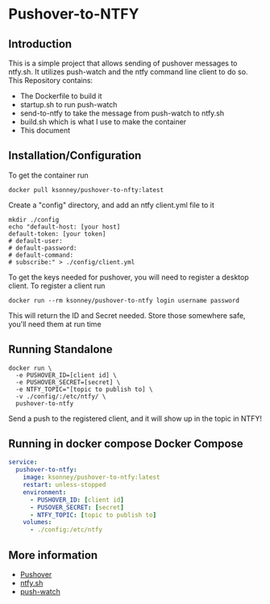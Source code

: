 # Pushover-to-NTFY

## Introduction

This is a simple project that allows sending of pushover messages to ntfy.sh. It 
utilizes push-watch and the ntfy command line client to do so. This Repository
contains: 

 - The Dockerfile to build it
 - startup.sh to run push-watch
 - send-to-ntfy to take the message from push-watch to ntfy.sh
 - build.sh which is what I use to make the container
 - This document

## Installation/Configuration

To get the container run

`docker pull ksonney/pushover-to-nfty:latest`

Create a "config" directory, and add an ntfy client.yml file to it

```
mkdir ./config
echo "default-host: [your host]
default-token: [your token]
# default-user:
# default-password:
# default-command:
# subscribe:" > ./config/client.yml
```

To get the keys needed for pushover, you will need to register a desktop client. To
register a client run

`docker run --rm ksonney/pushover-to-ntfy login username password`

This will return the ID and Secret needed. Store those somewhere safe, you'll need them
at run time

## Running Standalone

```
docker run \
  -e PUSHOVER_ID=[client id] \
  -e PUSHOVER_SECRET=[secret] \
  -e NTFY_TOPIC="[topic to publish to] \
  -v ./config/:/etc/ntfy/ \
  pushover-to-ntfy
```

Send a push to the registered client, and it will show up in the topic in NTFY!

## Running in docker compose Docker Compose


```yaml
service:
  pushover-to-ntfy:
    image: ksonney/pushover-to-ntfy:latest
    restart: unless-stopped
    environment:
      - PUSHOVER_ID: [client id]
      - PUSOVER_SECRET: [secret]
      - NTFY_TOPIC: [topic to publish to]
    volumes:
      - ./config:/etc/ntfy
```

## More information

 - [Pushover](https://pushover.net)
 - [ntfy.sh](https://ntfy.sh/)
 - [push-watch](https://github.com/hrntknr/push-watch)
